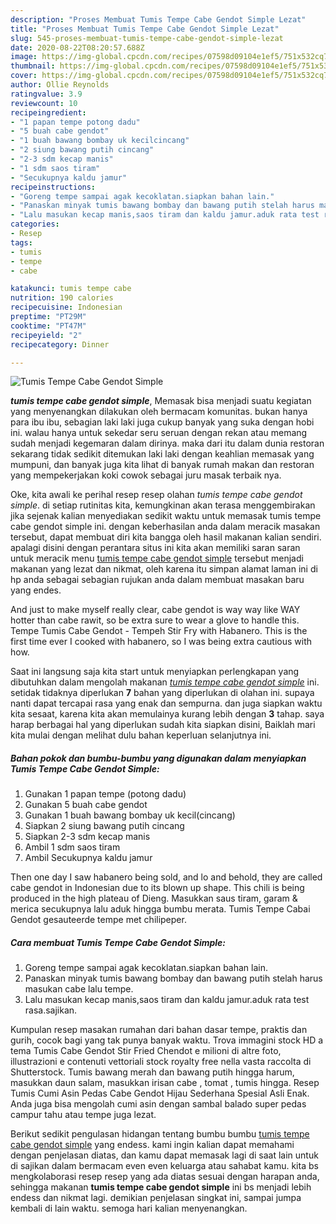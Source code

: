 ```yaml
---
description: "Proses Membuat Tumis Tempe Cabe Gendot Simple Lezat"
title: "Proses Membuat Tumis Tempe Cabe Gendot Simple Lezat"
slug: 545-proses-membuat-tumis-tempe-cabe-gendot-simple-lezat
date: 2020-08-22T08:20:57.688Z
image: https://img-global.cpcdn.com/recipes/07598d09104e1ef5/751x532cq70/tumis-tempe-cabe-gendot-simple-foto-resep-utama.jpg
thumbnail: https://img-global.cpcdn.com/recipes/07598d09104e1ef5/751x532cq70/tumis-tempe-cabe-gendot-simple-foto-resep-utama.jpg
cover: https://img-global.cpcdn.com/recipes/07598d09104e1ef5/751x532cq70/tumis-tempe-cabe-gendot-simple-foto-resep-utama.jpg
author: Ollie Reynolds
ratingvalue: 3.9
reviewcount: 10
recipeingredient:
- "1 papan tempe potong dadu"
- "5 buah cabe gendot"
- "1 buah bawang bombay uk kecilcincang"
- "2 siung bawang putih cincang"
- "2-3 sdm kecap manis"
- "1 sdm saos tiram"
- "Secukupnya kaldu jamur"
recipeinstructions:
- "Goreng tempe sampai agak kecoklatan.siapkan bahan lain."
- "Panaskan minyak tumis bawang bombay dan bawang putih stelah harus masukan cabe lalu tempe."
- "Lalu masukan kecap manis,saos tiram dan kaldu jamur.aduk rata test rasa.sajikan."
categories:
- Resep
tags:
- tumis
- tempe
- cabe

katakunci: tumis tempe cabe 
nutrition: 190 calories
recipecuisine: Indonesian
preptime: "PT29M"
cooktime: "PT47M"
recipeyield: "2"
recipecategory: Dinner

---
```



![Tumis Tempe Cabe Gendot Simple](https://img-global.cpcdn.com/recipes/07598d09104e1ef5/751x532cq70/tumis-tempe-cabe-gendot-simple-foto-resep-utama.jpg)

<b><i>tumis tempe cabe gendot simple</i></b>, Memasak bisa menjadi suatu kegiatan yang menyenangkan dilakukan oleh bermacam komunitas. bukan hanya para ibu ibu, sebagian laki laki juga cukup banyak yang suka dengan hobi ini. walau hanya untuk sekedar seru seruan dengan rekan atau memang sudah menjadi kegemaran dalam dirinya. maka dari itu dalam dunia restoran sekarang tidak sedikit ditemukan laki laki dengan keahlian memasak yang mumpuni, dan banyak juga kita lihat di banyak rumah makan dan restoran yang mempekerjakan koki cowok sebagai juru masak terbaik nya.

Oke, kita awali ke perihal resep resep olahan <i>tumis tempe cabe gendot simple</i>. di setiap rutinitas kita, kemungkinan akan terasa menggembirakan jika sejenak kalian menyediakan sedikit waktu untuk memasak tumis tempe cabe gendot simple ini. dengan keberhasilan anda dalam meracik masakan tersebut, dapat membuat diri kita bangga oleh hasil makanan kalian sendiri. apalagi disini dengan perantara situs ini kita akan memiliki saran saran untuk meracik menu <u>tumis tempe cabe gendot simple</u> tersebut menjadi makanan yang lezat dan nikmat, oleh karena itu simpan alamat laman ini di hp anda sebagai sebagian rujukan anda dalam membuat masakan baru yang endes.

And just to make myself really clear, cabe gendot is way way like WAY hotter than cabe rawit, so be extra sure to wear a glove to handle this. Tempe Tumis Cabe Gendot - Tempeh Stir Fry with Habanero. This is the first time ever I cooked with habanero, so I was being extra cautious with how.


Saat ini langsung saja kita start untuk menyiapkan perlengkapan yang dibutuhkan dalam mengolah makanan <u><i>tumis tempe cabe gendot simple</i></u> ini. setidak tidaknya diperlukan <b>7</b> bahan yang diperlukan di olahan ini. supaya nanti dapat tercapai rasa yang enak dan sempurna. dan juga siapkan waktu kita sesaat, karena kita akan memulainya kurang lebih dengan <b>3</b> tahap. saya harap berbagai hal yang diperlukan sudah kita siapkan disini, Baiklah mari kita mulai dengan melihat dulu bahan keperluan selanjutnya ini.

<!--inarticleads1-->

##### Bahan pokok dan bumbu-bumbu yang digunakan dalam menyiapkan Tumis Tempe Cabe Gendot Simple:

1. Gunakan 1 papan tempe (potong dadu)
1. Gunakan 5 buah cabe gendot
1. Gunakan 1 buah bawang bombay uk kecil(cincang)
1. Siapkan 2 siung bawang putih cincang
1. Siapkan 2-3 sdm kecap manis
1. Ambil 1 sdm saos tiram
1. Ambil Secukupnya kaldu jamur


Then one day I saw habanero being sold, and lo and behold, they are called cabe gendot in Indonesian due to its blown up shape. This chili is being produced in the high plateau of Dieng. Masukkan saus tiram, garam &amp; merica secukupnya lalu aduk hingga bumbu merata. Tumis Tempe Cabai Gendot gesauteerde tempe met chilipeper. 

<!--inarticleads2-->

##### Cara membuat Tumis Tempe Cabe Gendot Simple:

1. Goreng tempe sampai agak kecoklatan.siapkan bahan lain.
1. Panaskan minyak tumis bawang bombay dan bawang putih stelah harus masukan cabe lalu tempe.
1. Lalu masukan kecap manis,saos tiram dan kaldu jamur.aduk rata test rasa.sajikan.


Kumpulan resep masakan rumahan dari bahan dasar tempe, praktis dan gurih, cocok bagi yang tak punya banyak waktu. Trova immagini stock HD a tema Tumis Cabe Gendot Stir Fried Chendot e milioni di altre foto, illustrazioni e contenuti vettoriali stock royalty free nella vasta raccolta di Shutterstock. Tumis bawang merah dan bawang putih hingga harum, masukkan daun salam, masukkan irisan cabe , tomat , tumis hingga. Resep Tumis Cumi Asin Pedas Cabe Gendot Hijau Sederhana Spesial Asli Enak. Anda juga bisa mengolah cumi asin dengan sambal balado super pedas campur tahu atau tempe juga lezat. 

Berikut sedikit pengulasan hidangan tentang bumbu bumbu <u>tumis tempe cabe gendot simple</u> yang endess. kami ingin kalian dapat memahami dengan penjelasan diatas, dan kamu dapat memasak lagi di saat lain untuk di sajikan dalam bermacam even even keluarga atau sahabat kamu. kita bs mengkolaborasi resep resep yang ada diatas sesuai dengan harapan anda, sehingga makanan <b>tumis tempe cabe gendot simple</b> ini bs menjadi lebih endess dan nikmat lagi. demikian penjelasan singkat ini, sampai jumpa kembali di lain waktu. semoga hari kalian menyenangkan.
